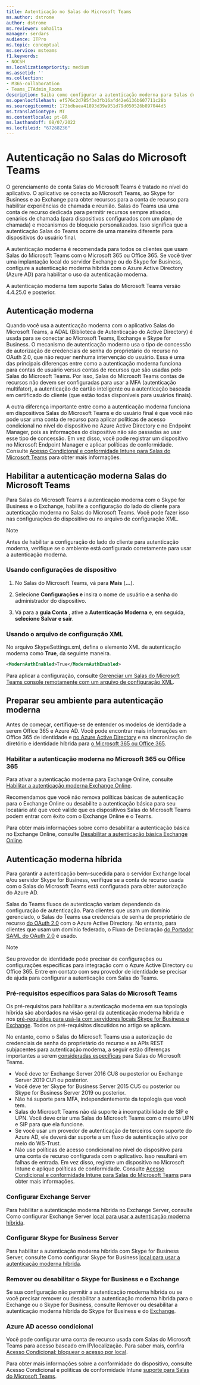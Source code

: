 ```yaml
---
title: Autenticação no Salas do Microsoft Teams
ms.author: dstrome
author: dstrome
ms.reviewer: sohailta
manager: serdars
audience: ITPro
ms.topic: conceptual
ms.service: msteams
f1.keywords:
- NOCSH
ms.localizationpriority: medium
ms.assetid: ''
ms.collection:
- M365-collaboration
- Teams_ITAdmin_Rooms
description: Saiba como configurar a autenticação moderna para Salas do Microsoft Teams
ms.openlocfilehash: ef576c2d785f3e3fb16afd42e6136b607711c28b
ms.sourcegitcommit: 173bdbaea41893d39a951d79d050526b897044d5
ms.translationtype: MT
ms.contentlocale: pt-BR
ms.lasthandoff: 08/07/2022
ms.locfileid: "67268236"
---
```

# <a name="authentication-in-microsoft-teams-rooms"></a>Autenticação no Salas do Microsoft Teams

O gerenciamento de conta Salas do Microsoft Teams é tratado no nível do aplicativo. O aplicativo se conecta ao Microsoft Teams, ao Skype for Business e ao Exchange para obter recursos para a conta de recurso para habilitar experiências de chamada e reunião. Salas do Teams usa uma conta de recurso dedicada para permitir recursos sempre ativados, cenários de chamada (para dispositivos configurados com um plano de chamada) e mecanismos de bloqueio personalizados. Isso significa que a autenticação Salas do Teams ocorre de uma maneira diferente para dispositivos do usuário final.  

A autenticação moderna é recomendada para todos os clientes que usam Salas do Microsoft Teams com o Microsoft 365 ou Office 365. Se você tiver uma implantação local do servidor Exchange ou do Skype for Business, configure a autenticação moderna híbrida com o Azure Active Directory (Azure AD) para habilitar o uso da autenticação moderna.[](/office365/enterprise/hybrid-modern-auth-overview)

A autenticação moderna tem suporte Salas do Microsoft Teams versão 4.4.25.0 e posterior.

## <a name="modern-authentication"></a>Autenticação moderna

Quando você usa a autenticação moderna com o aplicativo Salas do Microsoft Teams, a ADAL (Biblioteca de Autenticação do Active Directory) é usada para se conectar ao Microsoft Teams, Exchange e Skype for Business. O mecanismo de autenticação moderno [](/azure/active-directory/develop/v2-oauth-ropc) usa o tipo de concessão de autorização de credenciais de senha do proprietário do recurso no OAuth 2.0, que não requer nenhuma intervenção do usuário. Essa é uma das principais diferenças entre como a autenticação moderna funciona para contas de usuário versus contas de recursos que são usadas pelo Salas do Microsoft Teams. Por isso, Salas do Microsoft Teams contas de recursos não devem ser configuradas para usar a MFA (autenticação multifator), a autenticação de cartão inteligente ou a autenticação baseada em certificado do cliente (que estão todas disponíveis para usuários finais).

A outra diferença importante entre como a autenticação moderna funciona em dispositivos Salas do Microsoft Teams e do usuário final é que você não pode usar uma conta de recurso para aplicar políticas de acesso condicional no nível do dispositivo no Azure Active Directory e no Endpoint Manager, pois as informações do dispositivo não são passadas ao usar esse tipo de concessão. Em vez disso, você pode registrar um dispositivo no Microsoft Endpoint Manager e aplicar políticas de conformidade. Consulte [Acesso Condicional e conformidade Intune para Salas do Microsoft Teams](conditional-access-and-compliance-for-devices.md) para obter mais informações.

## <a name="enable-modern-authentication-on-microsoft-teams-rooms"></a>Habilitar a autenticação moderna Salas do Microsoft Teams

Para Salas do Microsoft Teams a autenticação moderna com o Skype for Business e o Exchange, habilite a configuração do lado do cliente para autenticação moderna no Salas do Microsoft Teams. Você pode fazer isso nas configurações do dispositivo ou no arquivo de configuração XML.

> [!NOTE]
> Antes de habilitar a configuração do lado do cliente para autenticação moderna, verifique se o ambiente está configurado corretamente para usar a autenticação moderna.

### <a name="using-device-settings"></a>Usando configurações de dispositivo

1. No Salas do Microsoft Teams, vá para **Mais** (**...**).
    
2. Selecione **Configurações e** insira o nome de usuário e a senha do administrador do dispositivo.
3. Vá para a **guia Conta** , ative a **Autenticação Moderna** e, em seguida, **selecione Salvar e sair**.

### <a name="using-the-xml-config-file"></a>Usando o arquivo de configuração XML

No arquivo SkypeSettings.xml, defina o elemento XML de autenticação moderna como **True**, da seguinte maneira.

```XML
<ModernAuthEnabled>True</ModernAuthEnabled>
```

Para aplicar a configuração, consulte [Gerenciar um Salas do Microsoft Teams console remotamente com um arquivo de configuração XML](xml-config-file.md).

## <a name="prepare-your-environment-for-modern-authentication"></a>Preparar seu ambiente para autenticação moderna

Antes de começar, certifique-se de entender os modelos de identidade a serem Office 365 e Azure AD. Você pode encontrar mais informações em Office 365 de identidade e [no Azure Active Directory](/Office365/Enterprise/about-office-365-identity) e na sincronização de diretório e identidade híbrida para [o Microsoft 365 ou Office 365](/Office365/Enterprise/plan-for-directory-synchronization).

### <a name="enable-modern-authentication-in-microsoft-365-or-office-365"></a>Habilitar a autenticação moderna no Microsoft 365 ou Office 365

Para ativar a autenticação moderna para Exchange Online, consulte [Habilitar a autenticação moderna Exchange Online](/exchange/clients-and-mobile-in-exchange-online/enable-or-disable-modern-authentication-in-exchange-online).

Recomendamos que você não remova políticas básicas de autenticação para o Exchange Online ou desabilite a autenticação básica para seu locatário até que você valide que os dispositivos Salas do Microsoft Teams podem entrar com êxito com o Exchange Online e o Teams.

Para obter mais informações sobre como desabilitar a autenticação básica no Exchange Online, consulte [Desabilitar a autenticação básica Exchange Online](/exchange/clients-and-mobile-in-exchange-online/disable-basic-authentication-in-exchange-online).

## <a name="hybrid-modern-authentication"></a>Autenticação moderna híbrida

Para garantir a autenticação bem-sucedida para o servidor Exchange local e/ou servidor Skype for Business, verifique se a conta de recurso usada com o Salas do Microsoft Teams está configurada para obter autorização do Azure AD.

Salas do Teams fluxos de autenticação variam dependendo da configuração de autenticação. Para clientes que usam um domínio gerenciado, o Salas do Teams usa credenciais de senha de proprietário de recurso [do OAuth 2.0](/azure/active-directory/develop/v2-oauth-ropc) com o Azure Active Directory. No entanto, para clientes que usam um domínio federado, o Fluxo de Declaração [do Portador SAML do OAuth 2.0](/azure/active-directory/develop/v2-saml-bearer-assertion) é usado.

> [!NOTE]
> Seu provedor de identidade pode precisar de configurações ou configurações específicas para integração com o Azure Active Directory ou Office 365. Entre em contato com seu provedor de identidade se precisar de ajuda para configurar a autenticação com Salas do Teams.


### <a name="prerequisites-specific-to-microsoft-teams-rooms"></a>Pré-requisitos específicos para Salas do Microsoft Teams

Os pré-requisitos para habilitar a autenticação moderna em sua topologia híbrida são abordados na visão geral da autenticação moderna híbrida e nos [pré-requisitos para usá-la com servidores locais Skype for Business e Exchange](/office365/enterprise/hybrid-modern-auth-overview). Todos os pré-requisitos discutidos no artigo se aplicam.

No entanto, como o Salas do Microsoft Teams usa a autorização de credenciais de senha do proprietário do recurso e as APIs REST subjacentes para autenticação moderna, a seguir estão diferenças importantes a serem [consideradas específicas](https://tools.ietf.org/html/rfc6749#section-1.3.3) para Salas do Microsoft Teams.

- Você deve ter Exchange Server 2016 CU8 ou posterior ou Exchange Server 2019 CU1 ou posterior.
- Você deve ter Skype for Business Server 2015 CU5 ou posterior ou Skype for Business Server 2019 ou posterior.
- Não há suporte para MFA, independentemente da topologia que você tem.
- Salas do Microsoft Teams não dá suporte à incompatibilidade de SIP e UPN. Você deve criar uma Salas do Microsoft Teams com o mesmo UPN e SIP para que ela funcione.
- Se você usar um provedor de autenticação de terceiros com suporte do Azure AD, ele deverá dar suporte a um fluxo de autenticação ativo por meio do WS-Trust.
- Não use políticas de acesso condicional no nível do dispositivo para uma conta de recurso configurada com o aplicativo. Isso resultará em falhas de entrada. Em vez disso, registre um dispositivo no Microsoft Intune e aplique políticas de conformidade. Consulte [Acesso Condicional e conformidade Intune para Salas do Microsoft Teams](conditional-access-and-compliance-for-devices.md) para obter mais informações.

### <a name="configure-exchange-server"></a>Configurar Exchange Server

Para habilitar a autenticação moderna híbrida no Exchange Server, consulte Como configurar Exchange Server [local para usar a autenticação moderna híbrida](/Office365/Enterprise/configure-exchange-server-for-hybrid-modern-authentication).

### <a name="configure-skype-for-business-server"></a>Configurar Skype for Business Server

Para habilitar a autenticação moderna híbrida com Skype for Business Server, consulte Como configurar Skype for Business [local para usar a autenticação moderna híbrida](/Office365/Enterprise/configure-exchange-server-for-hybrid-modern-authentication).

### <a name="remove-or-disable-skype-for-business-and-exchange"></a>Remover ou desabilitar o Skype for Business e o Exchange

Se sua configuração não permitir a autenticação moderna híbrida ou se você precisar remover ou desabilitar a autenticação moderna híbrida para o Exchange ou o Skype for Business, consulte Remover ou desabilitar a autenticação moderna híbrida do Skype for Business e do [Exchange](/Office365/Enterprise/remove-or-disable-hybrid-modern-authentication-from-skype-for-business-and-excha).

### <a name="azure-ad-conditional-access"></a>Azure AD acesso condicional

Você pode configurar uma conta de recurso usada com Salas do Microsoft Teams para acesso baseado em IP/localização. Para saber mais, confira [Acesso Condicional: bloquear o acesso por local](/azure/active-directory/conditional-access/howto-conditional-access-policy-location).

Para obter mais informações sobre a conformidade do dispositivo, consulte Acesso Condicional e políticas de conformidade Intune [suporte para Salas do Microsoft Teams](supported-ca-and-compliance-policies.md).
